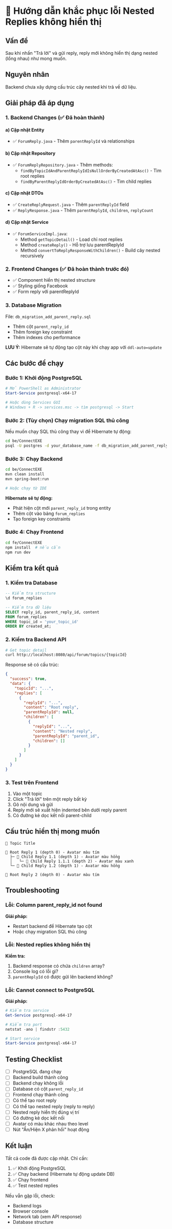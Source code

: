 # 🔧 Hướng dẫn khắc phục lỗi Nested Replies không hiển thị

## Vấn đề
Sau khi nhấn "Trả lời" và gửi reply, reply mới không hiển thị dạng nested (lồng nhau) như mong muốn.

## Nguyên nhân
Backend chưa xây dựng cấu trúc cây nested khi trả về dữ liệu.

## Giải pháp đã áp dụng

### 1. Backend Changes (✅ Đã hoàn thành)

#### a) Cập nhật Entity
- ✅ `ForumReply.java` - Thêm `parentReplyId` và relationships

#### b) Cập nhật Repository  
- ✅ `ForumReplyRepository.java` - Thêm methods:
  - `findByTopicIdAndParentReplyIdIsNullOrderByCreatedAtAsc()` - Tìm root replies
  - `findByParentReplyIdOrderByCreatedAtAsc()` - Tìm child replies

#### c) Cập nhật DTOs
- ✅ `CreateReplyRequest.java` - Thêm `parentReplyId` field
- ✅ `ReplyResponse.java` - Thêm `parentReplyId`, `children`, `replyCount`

#### d) Cập nhật Service
- ✅ `ForumServiceImpl.java`:
  - Method `getTopicDetail()` - Load chỉ root replies
  - Method `createReply()` - Hỗ trợ lưu parentReplyId
  - Method `convertToReplyResponseWithChildren()` - Build cây nested recursively

### 2. Frontend Changes (✅ Đã hoàn thành trước đó)
- ✅ Component hiển thị nested structure
- ✅ Styling giống Facebook
- ✅ Form reply với parentReplyId

### 3. Database Migration
File: `db_migration_add_parent_reply.sql`
- Thêm cột `parent_reply_id`
- Thêm foreign key constraint
- Thêm indexes cho performance

**LƯU Ý:** Hibernate sẽ tự động tạo cột này khi chạy app với `ddl-auto=update`

## Các bước để chạy

### Bước 1: Khởi động PostgreSQL
```powershell
# Mở PowerShell as Administrator
Start-Service postgresql-x64-17

# Hoặc dùng Services GUI
# Windows + R -> services.msc -> tìm postgresql -> Start
```

### Bước 2: (Tùy chọn) Chạy migration SQL thủ công
Nếu muốn chạy SQL thủ công thay vì để Hibernate tự động:
```bash
cd be/ConnectEXE
psql -U postgres -d your_database_name -f db_migration_add_parent_reply.sql
```

### Bước 3: Chạy Backend
```bash
cd be/ConnectEXE
mvn clean install
mvn spring-boot:run

# Hoặc chạy từ IDE
```

**Hibernate sẽ tự động:**
- Phát hiện cột mới `parent_reply_id` trong entity
- Thêm cột vào bảng `forum_replies`
- Tạo foreign key constraints

### Bước 4: Chạy Frontend
```bash
cd fe/ConnectEXE
npm install  # nếu cần
npm run dev
```

## Kiểm tra kết quả

### 1. Kiểm tra Database
```sql
-- Kiểm tra structure
\d forum_replies

-- Kiểm tra dữ liệu
SELECT reply_id, parent_reply_id, content 
FROM forum_replies 
WHERE topic_id = 'your_topic_id'
ORDER BY created_at;
```

### 2. Kiểm tra Backend API
```bash
# Get topic detail
curl http://localhost:8080/api/forum/topics/{topicId}
```

Response sẽ có cấu trúc:
```json
{
  "success": true,
  "data": {
    "topicId": "...",
    "replies": [
      {
        "replyId": "...",
        "content": "Root reply",
        "parentReplyId": null,
        "children": [
          {
            "replyId": "...",
            "content": "Nested reply",
            "parentReplyId": "parent_id",
            "children": []
          }
        ]
      }
    ]
  }
}
```

### 3. Test trên Frontend
1. Vào một topic
2. Click "Trả lời" trên một reply bất kỳ
3. Gõ nội dung và gửi
4. Reply mới sẽ xuất hiện indented bên dưới reply parent
5. Có đường kẻ dọc kết nối parent-child

## Cấu trúc hiển thị mong muốn

```
📝 Topic Title
  
💬 Root Reply 1 (depth 0) - Avatar màu tím
  ├─ 💬 Child Reply 1.1 (depth 1) - Avatar màu hồng
  │   └─ 💬 Child Reply 1.1.1 (depth 2) - Avatar màu xanh
  └─ 💬 Child Reply 1.2 (depth 1) - Avatar màu hồng

💬 Root Reply 2 (depth 0) - Avatar màu tím
```

## Troubleshooting

### Lỗi: Column parent_reply_id not found
**Giải pháp:** 
- Restart backend để Hibernate tạo cột
- Hoặc chạy migration SQL thủ công

### Lỗi: Nested replies không hiển thị
**Kiểm tra:**
1. Backend response có chứa `children` array?
2. Console log có lỗi gì?
3. `parentReplyId` có được gửi lên backend không?

### Lỗi: Cannot connect to PostgreSQL
**Giải pháp:**
```powershell
# Kiểm tra service
Get-Service postgresql-x64-17

# Kiểm tra port
netstat -ano | findstr :5432

# Start service
Start-Service postgresql-x64-17
```

## Testing Checklist

- [ ] PostgreSQL đang chạy
- [ ] Backend build thành công
- [ ] Backend chạy không lỗi
- [ ] Database có cột `parent_reply_id`
- [ ] Frontend chạy thành công
- [ ] Có thể tạo root reply
- [ ] Có thể tạo nested reply (reply to reply)
- [ ] Nested reply hiển thị đúng vị trí
- [ ] Có đường kẻ dọc kết nối
- [ ] Avatar có màu khác nhau theo level
- [ ] Nút "Ẩn/Hiện X phản hồi" hoạt động

## Kết luận

Tất cả code đã được cập nhật. Chỉ cần:
1. ✅ Khởi động PostgreSQL
2. ✅ Chạy backend (Hibernate tự động update DB)
3. ✅ Chạy frontend
4. ✅ Test nested replies

Nếu vẫn gặp lỗi, check:
- Backend logs
- Browser console
- Network tab (xem API response)
- Database structure
